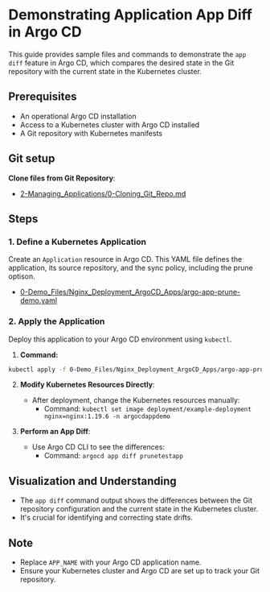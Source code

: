 
# Demonstrating Application App Diff in Argo CD

This guide provides sample files and commands to demonstrate the `app diff` feature in Argo CD, which compares the desired state in the Git repository with the current state in the Kubernetes cluster.

## Prerequisites
- An operational Argo CD installation
- Access to a Kubernetes cluster with Argo CD installed
- A Git repository with Kubernetes manifests

## Git setup
**Clone files from Git Repository**:
   - [2-Managing_Applications/0-Cloning_Git_Repo.md](https://github.com/ganislp/ArgoCD-Complete-Master-Course/blob/main/2-Managing_Applications/0-Cloning_Git_Repo.md)

## Steps

### 1. Define a Kubernetes Application
Create an `Application` resource in Argo CD. This YAML file defines the application, its source repository, and the sync policy, including the prune optison.

- [0-Demo_Files/Nginx_Deployment_ArgoCD_Apps/argo-app-prune-demo.yaml](https://github.com/ganislp/ArgoCD-Complete-Master-Course/blob/main/0-Demo_Files/Nginx_Deployment_ArgoCD_Apps/argo-app-prune-demo.yaml)

### 2. Apply the Application
Deploy this application to your Argo CD environment using `kubectl`.

1. **Command:**
  ```bash
  kubectl apply -f 0-Demo_Files/Nginx_Deployment_ArgoCD_Apps/argo-app-prune-demo.yaml
  ```


2. **Modify Kubernetes Resources Directly**:
   - After deployment, change the Kubernetes resources manually:
     - Command: `kubectl set image deployment/example-deployment nginx=nginx:1.19.6 -n argocdappdemo` 

3. **Perform an App Diff**:
   - Use Argo CD CLI to see the differences:
     - Command: `argocd app diff prunetestapp`

## Visualization and Understanding

- The `app diff` command output shows the differences between the Git repository configuration and the current state in the Kubernetes cluster.
- It's crucial for identifying and correcting state drifts.

## Note

- Replace `APP_NAME` with your Argo CD application name.
- Ensure your Kubernetes cluster and Argo CD are set up to track your Git repository.
